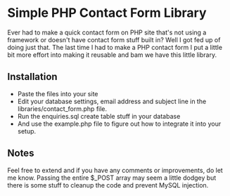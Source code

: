 Simple PHP Contact Form Library
===============================

Ever had to make a quick contact form on PHP site that's not using a framework or doesn't have contact form stuff built in? Well I got fed up of doing just that. The last time I had to make a PHP contact form I put a little bit more effort into making it reusable and bam we have this little library.

Installation
------------

* Paste the files into your site
* Edit your database settings, email address and subject line in the libraries/contact_form.php file.
* Run the enquiries.sql create table stuff in your database
* And use the example.php file to figure out how to integrate it into your setup.

Notes
-----

Feel free to extend and if you have any comments or improvements, do let me know. Passing the entire $_POST array may seem a little dodgey but there is some stuff to cleanup the code and prevent MySQL injection.